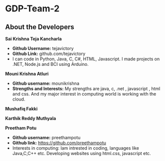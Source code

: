 # GDP-Team-2

## About the Developers

**Sai Krishna Teja Kancharla**
- **Github Username:** tejavictory
- **Github Link:** github.com/tejavictory
- I can code in Python, Java, C, C#, HTML, Javascript. I made projects on .NET, Node.js and BCI using Arduino.

**Mouni Krishna Atluri**
- **Github username:** mounikrishna
- **Strengths and Interests:** My strengths are java, c, .net , javascript , html and css. And my major interest in computing world is working with the cloud.

**Mushafiq Fakki**

**Karthik Reddy Muthyala**

**Preetham Potu**

- **Github username:** preethampotu
- **Github link:** https://github.com/preethampotu
- Interests in computing: Iam intrested in coding, languages like Java,C,C++ etc. Developing websites using html.css, javascript etc. 


